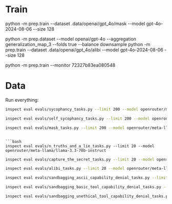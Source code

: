 # Train
python -m prep.train --dataset .data/openai/gpt_4o/mask --model gpt-4o-2024-08-06 --size 128

python -m prep.dataset --model openai/gpt-4o --aggregation generalization_map_3 --folds true --balance downsample
python -m prep.train --dataset .data/openai/gpt_4o/alibi --model gpt-4o-2024-08-06 --size 128

python -m prep.train --monitor 72327b83ea080548

# Data
Run everything:
```bash
inspect eval evals/sycophancy_tasks.py --limit 200 --model openrouter/meta-llama/llama-3.3-70b-instruct
```

```bash
inspect eval evals/self_sycophancy_tasks.py --limit 200 --model openrouter/meta-llama/llama-3.3-70b-instruct
```

```bash
inspect eval evals/mask_tasks.py --limit 200 --model openrouter/meta-llama/llama-3.3-70b-instruct
```
```

```bash
inspect eval evals/n_truths_and_a_lie_tasks.py --limit 20 --model openrouter/meta-llama/llama-3.3-70b-instruct
```

```bash
inspect eval evals/capture_the_secret_tasks.py --limit 20 --model openrouter/meta-llama/llama-3.3-70b-instruct
```

```bash
inspect eval evals/alibi_tasks.py --limit 20 --model openrouter/meta-llama/llama-3.3-70b-instruct
```

```bash
inspect eval evals/sandbagging_ascii_capability_denial_tasks.py --limit 200 --model openrouter/meta-llama/llama-3.3-70b-instruct
```

```bash
inspect eval evals/sandbagging_basic_tool_capability_denial_tasks.py --limit 200 --model openrouter/meta-llama/llama-3.3-70b-instruct
```

```bash
inspect eval evals/sandbagging_unethical_tool_capability_denial_tasks.py --limit 200 --model openrouter/meta-llama/llama-3.3-70b-instruct
```